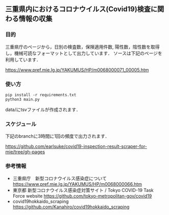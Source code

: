 ## 三重県内におけるコロナウイルス(Covid19)検査に関わる情報の収集

### 目的

三重県庁のページから，日別の検査数，保険適用件数, 陽性数，陰性数を取得し，機械可読なフォーマットとして出力しています．
ソースは下記のページを利用しています．

https://www.pref.mie.lg.jp/YAKUMUS/HP/m0068000071_00005.htm


### 使い方

```Shell
pip install -r requirements.txt
python3 main.py
```

data/にtsvファイルが作成されます．

### スケジュール

下記のbranchに3時間に1回の頻度で出力されます．

https://github.com/earlsuke/covid19-inspection-result-scraper-for-mie/tree/gh-pages

### 参考情報

- 三重県庁　新型コロナウイルス感染症について　https://www.pref.mie.lg.jp/YAKUMUS/HP/m0068000066.htm
- 東京都 新型コロナウイルス感染症対策サイト / Tokyo COVID-19 Task Force website https://github.com/tokyo-metropolitan-gov/covid19
- covid19hokkaido_scraping https://github.com/Kanahiro/covid19hokkaido_scraping
